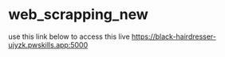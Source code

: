# web_scrapping_new
use this link below to access this live
https://black-hairdresser-ujyzk.pwskills.app:5000
